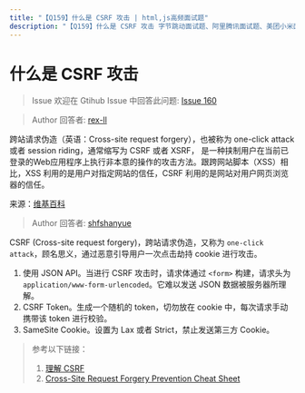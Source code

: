 ```yaml
---
title: "【Q159】什么是 CSRF 攻击 | html,js高频面试题"
description: "【Q159】什么是 CSRF 攻击 字节跳动面试题、阿里腾讯面试题、美团小米面试题。"
---
```


# 什么是 CSRF 攻击

> Issue
> 欢迎在 Gtihub Issue 中回答此问题: [Issue 160](https://github.com/shfshanyue/Daily-Question/issues/160)

> Author
> 回答者: [rex-ll](https://github.com/rex-ll)

跨站请求伪造（英语：Cross-site request forgery），也被称为 one-click attack 或者 session riding，通常缩写为 CSRF 或者 XSRF， 是一种挟制用户在当前已登录的Web应用程序上执行非本意的操作的攻击方法。跟跨网站脚本（XSS）相比，XSS 利用的是用户对指定网站的信任，CSRF 利用的是网站对用户网页浏览器的信任。

来源：[维基百科](https://zh.wikipedia.org/wiki/%E8%B7%A8%E7%AB%99%E8%AF%B7%E6%B1%82%E4%BC%AA%E9%80%A0)

> Author
> 回答者: [shfshanyue](https://github.com/shfshanyue)

CSRF (Cross-site request forgery)，跨站请求伪造，又称为 `one-click attack`，顾名思义，通过恶意引导用户一次点击劫持 cookie 进行攻击。

1. 使用 JSON API。当进行 CSRF 攻击时，请求体通过 `<form>` 构建，请求头为 `application/www-form-urlencoded`。它难以发送 JSON 数据被服务器所理解。
2. CSRF Token。生成一个随机的 token，切勿放在 cookie 中，每次请求手动携带该 token 进行校验。
3. SameSite Cookie。设置为 Lax 或者 Strict，禁止发送第三方 Cookie。

> 参考以下链接：
>
> 1. [理解 CSRF](https://github.com/pillarjs/understanding-csrf/blob/master/README_zh.md)
> 1. [Cross-Site Request Forgery Prevention Cheat Sheet](https://cheatsheetseries.owasp.org/cheatsheets/Cross-Site_Request_Forgery_Prevention_Cheat_Sheet.html)
